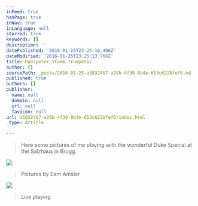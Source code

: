 ```yaml
---
inFeed: true
hasPage: true
inNav: true
inLanguage: null
starred: true
keywords: []
description: ''
datePublished: '2016-01-25T23:25:16.406Z'
dateModified: '2016-01-25T23:25:13.766Z'
title: Hanspeter Stamm Trumpeter
author: []
sourcePath: _posts/2016-01-25-a5832467-a29b-4f30-8b4e-653c6228fef6.md
published: true
authors: []
publisher:
  name: null
  domain: null
  url: null
  favicon: null
url: a5832467-a29b-4f30-8b4e-653c6228fef6/index.html
_type: Article

---
```

> Here some pictures of me playing with the wonderful Duke Special at the Salzhaus in Brugg. 

![](https://the-grid-user-content.s3-us-west-2.amazonaws.com/71c7ff40-6b15-4665-86ff-10a8aa996b16.jpg)

> Pictures by Sam Amsler

![](https://the-grid-user-content.s3-us-west-2.amazonaws.com/90e440c2-6d19-46da-beff-47e490898258.jpg)

> Live playing